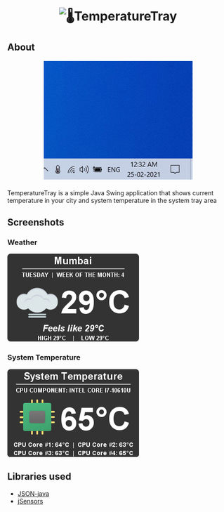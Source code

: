 <h1 align="center">
  <img src="https://raw.githubusercontent.com/PankajRPandey/TemperatureTray/master/src/resources/temperaturetray.png" alt="🌡TemperatureTray" width="800">
</h1>

## About

<h4 align="center">

![TemperatureTray](images/gifs/tt_win10.gif)  

</h4>

TemperatureTray is a simple Java Swing application that shows current temperature in your city and system temperature in the system tray area


## Screenshots

### Weather
![Weather Panel](images/screenshots/tt_weather_panel.png)

### System Temperature
![System Panel](images/screenshots/tt_system_panel.png)


## Libraries used

- [JSON-java](https://github.com/stleary/JSON-java)
- [jSensors](https://github.com/profesorfalken/jSensors)

